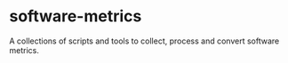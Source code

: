 # software-metrics

A collections of scripts and tools to collect, process and convert software metrics.